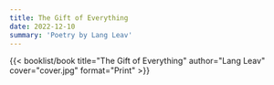 ```yaml
---
title: The Gift of Everything
date: 2022-12-10
summary: 'Poetry by Lang Leav'
---
```


{{< booklist/book
title="The Gift of Everything"
author="Lang Leav"
cover="cover.jpg"
format="Print" >}}
